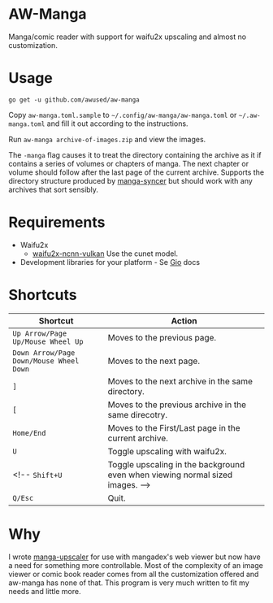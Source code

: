 # AW-Manga

Manga/comic reader with support for waifu2x upscaling and almost no customization.

# Usage

`go get -u github.com/awused/aw-manga`

Copy `aw-manga.toml.sample` to `~/.config/aw-manga/aw-manga.toml` or `~/.aw-manga.toml` and fill it out according to the instructions.

Run `aw-manga archive-of-images.zip` and view the images.

The `-manga` flag causes it to treat the directory containing the archive as it if contains a series of volumes or chapters of manga. The next chapter or volume should follow after the last page of the current archive. Supports the directory structure produced by [manga-syncer](https://github.com/awused/manga-syncer) but should work with any archives that sort sensibly.

# Requirements

* Waifu2x
    * [waifu2x-ncnn-vulkan](https://github.com/nihui/waifu2x-ncnn-vulkan) Use the cunet model.
* Development libraries for your platform - Se [Gio](https://gioui.org/) docs

# Shortcuts

Shortcut | Action
---------| ----------
`Up Arrow/Page Up/Mouse Wheel Up` | Moves to the previous page.
`Down Arrow/Page Down/Mouse Wheel Down` | Moves to the next page.
`]` | Moves to the next archive in the same directory.
`[` | Moves to the previous archive in the same direcotry.
`Home/End` | Moves to the First/Last page in the current archive.
`U` | Toggle upscaling with waifu2x.
<!-- `Shift+U` | Toggle upscaling in the background even when viewing normal sized images. -->
`Q/Esc` | Quit.

# Why

I wrote [manga-upscaler](https://github.com/awused/manga-upscaler) for use with mangadex's web viewer but now have a need for something more controllable. Most of the complexity of an image viewer or comic book reader comes from all the customization offered and aw-manga has none of that. This program is very much written to fit my needs and little more.
